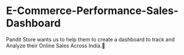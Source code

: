 # E-Commerce-Performance-Sales-Dashboard
Pandit Store wants  us to help them to create a dashboard  to track and Analyze their Online Sales Across India.🌟
